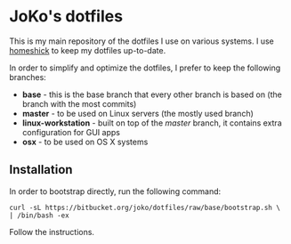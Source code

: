 # JoKo's dotfiles

This is my main repository of the dotfiles I use on various systems. I use
[homeshick](https://github.com/andsens/homeshick) to keep my dotfiles
up-to-date.

In order to simplify and optimize the dotfiles, I prefer to keep the following
branches:

* **base** - this is the base branch that every other branch is based on (the
  branch with the most commits)
* **master** - to be used on Linux servers (the mostly used branch)
* **linux-workstation** - built on top of the *master* branch, it contains extra
  configuration for GUI apps
* **osx** - to be used on OS X systems

## Installation

In order to bootstrap directly, run the following command:
```text
curl -sL https://bitbucket.org/joko/dotfiles/raw/base/bootstrap.sh \
| /bin/bash -ex
```
Follow the instructions.
